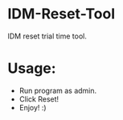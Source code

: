 # IDM-Reset-Tool
IDM reset trial time tool.
# Usage:
- Run program as admin.
- Click Reset!
- Enjoy! :)
